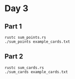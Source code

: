 Day 3
=====

Part 1
------

```
rustc sum_points.rs
./sum_points example_cards.txt
```


Part 2
------

```
rustc sum_cards.rs
./sum_cards example_cards.txt
```
